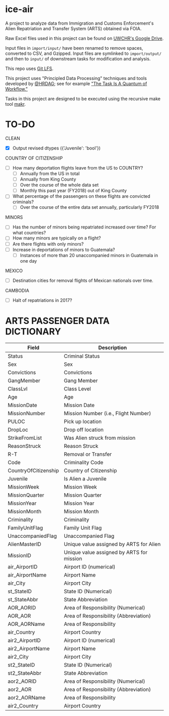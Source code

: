 # ice-air

A project to analyze data from Immigration and Customs Enforcement's Alien Repatriation and Transfer System (ARTS) obtained via FOIA.

Raw Excel files used in this project can be found on [UWCHR's Google Drive](https://drive.google.com/drive/folders/1DFhlKSI1u9yrPqPmLKW0o2IKUsUhSEIl?usp=sharing).

Input files in `import/input/` have been renamed to remove spaces, converted to CSV, and Gzipped. Input files are symlinked to `import/output/` and then to `input/` of downstream tasks for modification and analysis.

This repo uses [Git LFS](https://git-lfs.github.com/).

This project uses "Principled Data Processing" techniques and tools developed by [@HRDAG](https://github.com/HRDAG); see for example ["The Task Is A Quantum of Workflow."](https://hrdag.org/2016/06/14/the-task-is-a-quantum-of-workflow/)

Tasks in this project are designed to be executed using the recursive make tool [makr](https://github.com/hrdag/makr).

# TO-DO

CLEAN
- [x] Output revised dtypes ({'Juvenile': 'bool'})

COUNTRY OF CITIZENSHIP
- [ ] How many deportation flights leave from the US to COUNTRY?
  - [ ] Annually from the US in total
  - [ ] Annually from King County 
  - [ ] Over the course of the whole data set
  - [ ] Monthly this past year (FY2018) out of King County
- [ ] What percentage of the passengers on these flights are convicted criminals? 
  - [ ] Over the course of the entire data set annually, particularly FY2018

MINORS
- [ ] Has the number of minors being repatriated increased over time? For what countries? 
- [ ] How many minors are typically on a flight? 
- [ ] Are there flights with only minors?
- [ ] Increase in deportations of minors to Guatemala?
  - [ ] Instances of more than 20 unaccompanied minors in Guatemala in one day

MEXICO
- [ ] Destination cities for removal flights of Mexican nationals over time.

CAMBODIA
- [ ] Halt of repatriations in 2017?

# ARTS PASSENGER DATA DICTIONARY

Field|Description
-----|-----------
Status|Criminal Status
Sex|Sex
Convictions|Convictions
GangMember|Gang Member
ClassLvl|Class Level
Age|Age
MissionDate|Mission Date
MissionNumber|Mission Number (i.e., Flight Number)
PULOC|Pick up location
DropLoc|Drop off location
StrikeFromList|Was Alien struck from mission 
ReasonStruck|Reason Struck
R-T|Removal or Transfer
Code|Criminality Code
CountryOfCitizenship|Country of Citizenship
Juvenile|Is Alien a Juvenile
MissionWeek|Mission Week
MissionQuarter|Mission Quarter
MissionYear|Mission Year
MissionMonth|Mission Month
Criminality|Criminality
FamilyUnitFlag|Family Unit Flag
UnaccompaniedFlag|Unaccompanied Flag
AlienMasterID|Unique value assigned by ARTS for Alien
MissionID|Unique value assigned by ARTS for mission
air_AirportID|Airport ID (numerical)
air_AirportName|Airport Name
air_City|Airport City
st_StateID|State ID (Numerical)
st_StateAbbr|State Abbreviation
AOR_AORID|Area of Responsibility (Numerical)
AOR_AOR|Area of Responsibility (Abbreviation)
AOR_AORName|Area of Responsibility
air_Country|Airport Country
air2_AirportID|Airport ID (numerical)
air2_AirportName|Airport Name
air2_City|Airport City 
st2_StateID|State ID (Numerical)
st2_StateAbbr|State Abbreviation
aor2_AORID|Area of Responsibility (Numerical)
aor2_AOR|Area of Responsibility (Abbreviation)
aor2_AORName|Area of Responsibility
air2_Country|Airport Country